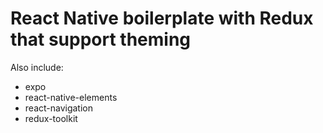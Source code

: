 # React Native boilerplate with Redux that support theming

Also include: 
- expo
- react-native-elements
- react-navigation
- redux-toolkit

